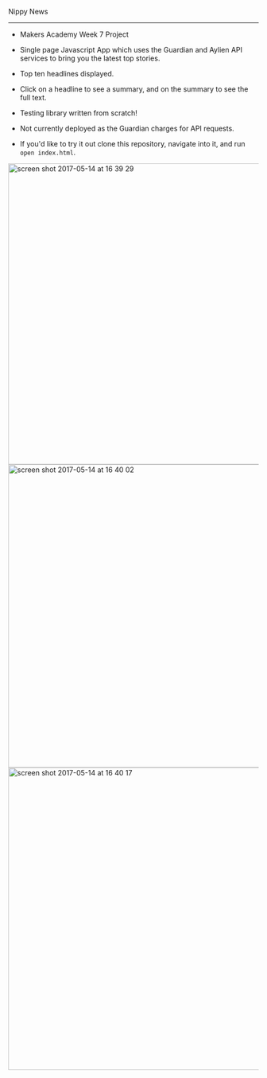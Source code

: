 Nippy News
___________

* Makers Academy Week 7 Project

* Single page Javascript App which uses the Guardian and Aylien API services to bring you the latest top stories.

* Top ten headlines displayed.

* Click on a headline to see a summary, and on the summary to see the full text.

* Testing library written from scratch!

* Not currently deployed as the Guardian charges for API requests. 

* If you'd like to try it out clone this repository, navigate into it, and run `open index.html`.

<img width="605" alt="screen shot 2017-05-14 at 16 39 29" src="https://cloud.githubusercontent.com/assets/25392162/26035456/1ca67cda-38c4-11e7-82e4-05cdf8c3312b.png">

<img width="609" alt="screen shot 2017-05-14 at 16 40 02" src="https://cloud.githubusercontent.com/assets/25392162/26035460/1df4bd36-38c4-11e7-835e-7b585ecdf4fb.png">

<img width="608" alt="screen shot 2017-05-14 at 16 40 17" src="https://cloud.githubusercontent.com/assets/25392162/26035461/1f5c64d0-38c4-11e7-8363-49c8b4db0007.png">
